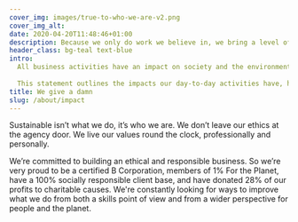 ```yaml
---
cover_img: images/true-to-who-we-are-v2.png
cover_img_alt:
date: 2020-04-20T11:48:46+01:00
description: Because we only do work we believe in, we bring a level of commitment you won’t find anywhere else — and that means great results for you.
header_class: bg-teal text-blue
intro: 
  All business activities have an impact on society and the environment, and Kind is no exception. 
  
  This statement outlines the impacts our day-to-day activities have, how we are reducing or offsetting these and how we aim to further reduce them in the future.
title: We give a damn
slug: /about/impact
---
```


Sustainable isn’t what we do, it’s who we are. We don’t leave our ethics at the agency door. We live our values round the clock, professionally and personally.

We’re committed to building an ethical and responsible business. So we’re very proud to be a certified B Corporation, members of 1% For the Planet, have a 100% socially responsible client base, and have donated 28% of our profits to charitable causes. We're constantly looking for ways to improve what we do from both a skills point of view and from a wider perspective for people and the planet.

